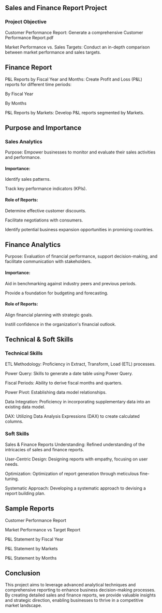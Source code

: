 ## Sales and Finance Report Project

### Project Objective

Customer Performance Report: Generate a comprehensive Customer Performance Report.pdf

Market Performance vs. Sales Targets: Conduct an in-depth comparison between market performance and sales targets.

## Finance Report
P&L Reports by Fiscal Year and Months: Create Profit and Loss (P&L) reports for different time periods:

By Fiscal Year

By Months

P&L Reports by Markets: Develop P&L reports segmented by Markets.

## Purpose and Importance
### Sales Analytics
Purpose: Empower businesses to monitor and evaluate their sales activities and performance.

#### Importance:

Identify sales patterns.

Track key performance indicators (KPIs).

#### Role of Reports:

Determine effective customer discounts.

Facilitate negotiations with consumers.

Identify potential business expansion opportunities in promising countries.

## Finance Analytics

Purpose: Evaluation of financial performance, support decision-making, and facilitate communication with stakeholders.
#### Importance:

Aid in benchmarking against industry peers and previous periods.

Provide a foundation for budgeting and forecasting.

#### Role of Reports:

Align financial planning with strategic goals.

Instill confidence in the organization's financial outlook.

## Technical & Soft Skills
### Technical Skills

ETL Methodology: Proficiency in Extract, Transform, Load (ETL) processes.

Power Query: Skills to generate a date table using Power Query.

Fiscal Periods: Ability to derive fiscal months and quarters.

Power Pivot: Establishing data model relationships.

Data Integration: Proficiency in incorporating supplementary data into an existing data model.

DAX: Utilizing Data Analysis Expressions (DAX) to create calculated columns.

### Soft Skills
Sales & Finance Reports Understanding: Refined understanding of the intricacies of sales and finance reports.

User-Centric Design: Designing reports with empathy, focusing on user needs.

Optimization: Optimization of report generation through meticulous fine-tuning.

Systematic Approach: Developing a systematic approach to devising a report building plan.

## Sample Reports
Customer Performance Report


Market Performance vs Target Report


P&L Statement by Fiscal Year


P&L Statement by Markets


P&L Statement by Months


## Conclusion
This project aims to leverage advanced analytical techniques and comprehensive reporting to enhance business decision-making processes. By creating detailed sales and finance reports, we provide valuable insights and strategic direction, enabling businesses to thrive in a competitive market landscape.
